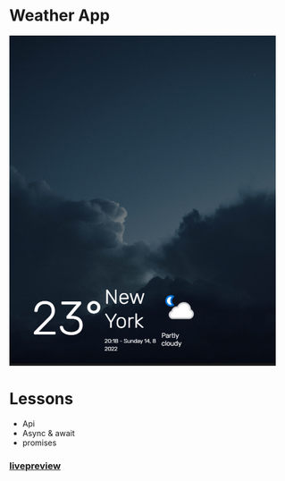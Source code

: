 # Weather App
![weatherapp](images/markdown/mobile.PNG)
# Lessons
* Api
* Async & await
* promises
### [livepreview](https://iamliam09.github.io/Weather-app/)